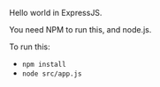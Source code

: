Hello world in ExpressJS.

You need NPM to run this, and node.js.

To run this:

* `npm install`
* `node src/app.js`

